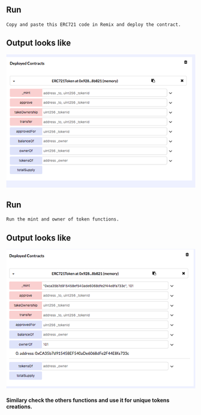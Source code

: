 ## Run
```
Copy and paste this ERC721 code in Remix and deploy the contract. 
```

## Output looks like 

![Screenshot](Solidity_code.png)

## Run
```
Run the mint and owner of token functions.
```

## Output looks like 

![Screenshot](Mint.png)

#### Similary check the others functions and use it for unique tokens creations. 
